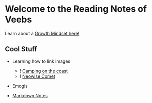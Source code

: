 # Welcome to the Reading Notes of Veebs
Learn about a [Growth Mindset here!](https://vbchomp.github.io/reading-notes/Growth.md)

## Cool Stuff
- Learning how to link images
  - ! [Camping on the coast](reading-notes/campcoast.JPG)
  - ! [Neowise Comet](reading-notes/neowise.jpeg)

- Emogis

- [Markdown Notes](https://vbchomp.github.io/reading-notes/MarkdownNotes.md)


